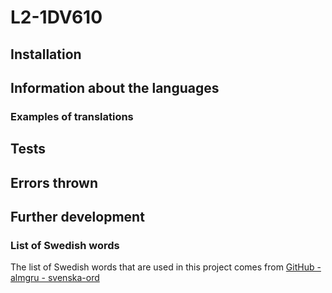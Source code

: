 # L2-1DV610

## Installation

## Information about the languages

### Examples of translations

## Tests

## Errors thrown


## Further development

### List of Swedish words
The list of Swedish words that are used in this project comes from [GitHub - almgru - svenska-ord](https://github.com/almgru/svenska-ord.txt)
